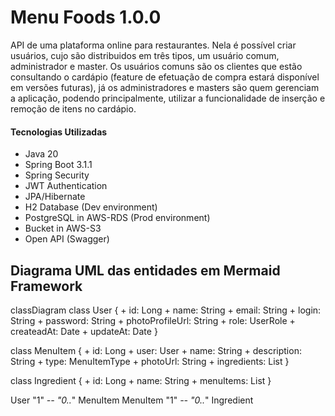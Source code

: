 # Menu Foods 1.0.0

API de uma plataforma online para restaurantes. Nela é possível criar usuários, cujo são distribuidos em três tipos, um usuário comum, administrador e master. Os usuários comuns são os clientes que estão consultando o cardápio (feature de efetuação de compra estará disponível em versões futuras), já os administradores e masters são quem gerenciam a aplicação,
podendo principalmente, utilizar a funcionalidade de inserção e remoção de itens no cardápio.

#### Tecnologias Utilizadas
- Java 20
- Spring Boot 3.1.1
- Spring Security
- JWT Authentication
- JPA/Hibernate
- H2 Database (Dev environment)
- PostgreSQL in AWS-RDS (Prod environment)
- Bucket in AWS-S3
- Open API (Swagger)

## Diagrama UML das entidades em Mermaid Framework
classDiagram
  class User {
    + id: Long
    + name: String
    + email: String
    + login: String
    + password: String
    + photoProfileUrl: String
    + role: UserRole
    + createadAt: Date
    + updateAt: Date
  }

  class MenuItem {
    + id: Long
    + user: User
    + name: String
    + description: String
    + type: MenuItemType
    + photoUrl: String
    + ingredients: List<Ingredient>
  }

  class Ingredient {
    + id: Long
    + name: String
    + menuItems: List<MenuItem>
  }

  User "1" *-- "0..*" MenuItem
  MenuItem "1" *-- "0..*" Ingredient